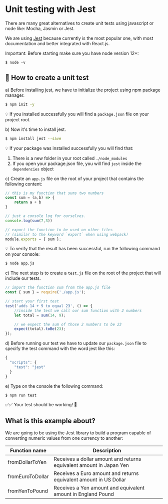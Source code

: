 # Unit testing with Jest

There are many great alternatives to create unit tests using javascript or node like: Mocha, Jasmin or Jest.

We are using [Jest](https://jestjs.io/) because currently is the most popular one, with most documentation and better integrated with React.js.

Important: Before starting make sure you have node version 12+:
```
$ node -v
```

## 🌱  How to create a unit test

a) Before installing jest, we have to initialize the project using npm package manager.

```sh
$ npm init -y
```
💡 If you installed successfully you will find a `package.json` file on your project root.


b) Now it's time to install jest.

```sh
$ npm install jest --save
```
💡 If your package was installed successfully you will find that:

1. There is a new folder in your root called `./node_modules`
2. If you open your package.json file, you will find `jest` inside the `dependencies` object

c) Create an `app.js` file on the root of your project that contains the following content:

```js
// this is my function that sums two numbers
const sum = (a,b) => {
    return a + b
}

// just a console log for ourselves.
console.log(sum(7,3))

// export the function to be used on other files
// (similar to the keyword `export` when using webpack)
module.exports = { sum };
```

💡 To verify that the result has been successful, run the following command on your console:

```sh
$ node app.js
```

c) The next step is to create a `test.js` file on the root of the project that will include our tests.

```js
// import the function sum from the app.js file
const { sum } = require('./app.js');

// start your first test
test('adds 14 + 9 to equal 23', () => {
    //inside the test we call our sum function with 2 numbers
    let total = sum(14, 9);

    // we expect the sum of those 2 numbers to be 23
    expect(total).toBe(23);
});
```

d) Before running our test we have to update our `package.json` file to specify the test command with the word jest like this:

```js
{
  "scripts": {
    "test": "jest"
  }
}
```

e) Type on the console the following command:
```sh
$ npm run test
```

✅✅   Your test should be working!  💃

## What is this example about?

We are going to be using the Jest library to build a program capable of converting numeric values from one currency to another:

| Function name     | Description                                                           |
| ----------------- | --------------------------------------------------------------------- |
| fromDollarToYen   | Receives a dollar amount and returns equivalent amount in Japan Yen   |
| fromEuroToDollar  | Receives a Euro amount and returns equivalent amount in US Dollar     |
| fromYenToPound    | Receives a Yen amount and equivalent amount in England Pound          |
